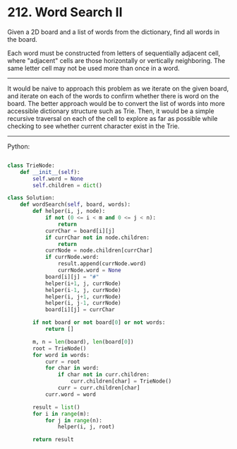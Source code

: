 # 212. Word Search II

Given a 2D board and a list of words from the dictionary, find all words in the
board.

Each word must be constructed from letters of sequentially adjacent cell, where
"adjacent" cells are those horizontally or vertically neighboring. The same
letter cell may not be used more than once in a word.

---

It would be naive to approach this problem as we iterate on the given board,
and iterate on each of the words to confirm whether there is word on the board.
The better approach would be to convert the list of words into more accessible
dictionary structure such as Trie. Then, it would be a simple recursive
traversal on each of the cell to explore as far as possible while checking to
see whether current character exist in the Trie.

---

Python:

```python

class TrieNode:
    def __init__(self):
        self.word = None
        self.children = dict()

class Solution:
    def wordSearch(self, board, words):
        def helper(i, j, node):
            if not (0 <= i < m and 0 <= j < n):
                return
            currChar = board[i][j]
            if currChar not in node.children:
                return
            currNode = node.children[currChar]
            if currNode.word:
                result.append(currNode.word)
                currNode.word = None
            board[i][j] = "#"
            helper(i+1, j, currNode)
            helper(i-1, j, currNode)
            helper(i, j+1, currNode)
            helper(i, j-1, currNode)
            board[i][j] = currChar

        if not board or not board[0] or not words:
            return []

        m, n = len(board), len(board[0])
        root = TrieNode()
        for word in words:
            curr = root
            for char in word:
                if char not in curr.children:
                    curr.children[char] = TrieNode()
                curr = curr.children[char]
            curr.word = word

        result = list()
        for i in range(m):
            for j in range(n):
                helper(i, j, root)

        return result
